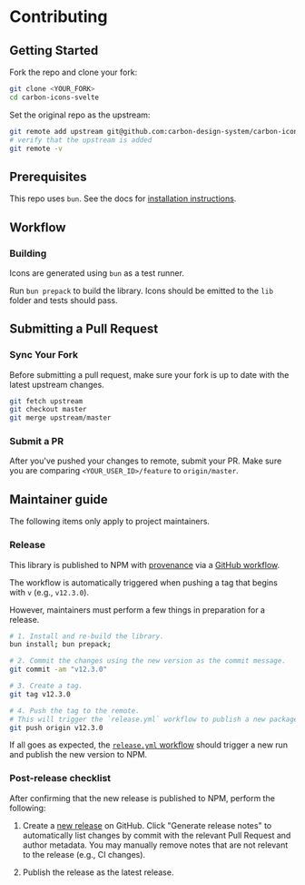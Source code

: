# Contributing

## Getting Started

Fork the repo and clone your fork:

```bash
git clone <YOUR_FORK>
cd carbon-icons-svelte
```

Set the original repo as the upstream:

```bash
git remote add upstream git@github.com:carbon-design-system/carbon-icons-svelte.git
# verify that the upstream is added
git remote -v
```

## Prerequisites

This repo uses `bun`. See the docs for [installation instructions](https://bun.sh/docs/installation).

## Workflow

### Building

Icons are generated using `bun` as a test runner.

Run `bun prepack` to build the library. Icons should be emitted to the `lib` folder and tests should pass.

## Submitting a Pull Request

### Sync Your Fork

Before submitting a pull request, make sure your fork is up to date with the latest upstream changes.

```bash
git fetch upstream
git checkout master
git merge upstream/master
```

### Submit a PR

After you've pushed your changes to remote, submit your PR. Make sure you are comparing `<YOUR_USER_ID>/feature` to `origin/master`.

## Maintainer guide

The following items only apply to project maintainers.

### Release

This library is published to NPM with [provenance](https://docs.npmjs.com/generating-provenance-statements) via a [GitHub workflow](https://github.com/carbon-design-system/carbon-icons-svelte/blob/master/.github/workflows/release.yml).

The workflow is automatically triggered when pushing a tag that begins with `v` (e.g., `v12.3.0`).

However, maintainers must perform a few things in preparation for a release.

```sh
# 1. Install and re-build the library.
bun install; bun prepack;

# 2. Commit the changes using the new version as the commit message.
git commit -am "v12.3.0"

# 3. Create a tag.
git tag v12.3.0

# 4. Push the tag to the remote.
# This will trigger the `release.yml` workflow to publish a new package to NPM (with provenance).
git push origin v12.3.0
```

If all goes as expected, the [`release.yml` workflow](https://github.com/carbon-design-system/carbon-icons-svelte/actions/workflows/release.yml) should trigger a new run and publish the new version to NPM.

### Post-release checklist

After confirming that the new release is published to NPM, perform the following:

1. Create a [new release](https://github.com/carbon-design-system/carbon-icons-svelte/releases/new) on GitHub. Click "Generate release notes" to automatically list changes by commit with the relevant Pull Request and author metadata. You may manually remove notes that are not relevant to the release (e.g., CI changes).

2. Publish the release as the latest release.
